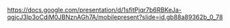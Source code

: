 https://docs.google.com/presentation/d/1sfitPjqr7b6RBKeJa-qgjcJ3lp3oCdiM0JBNznAGh7A/mobilepresent?slide=id.gb88a89362b_0_78



